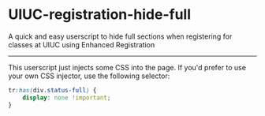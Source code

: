 # UIUC-registration-hide-full
A quick and easy userscript to hide full sections when registering for classes at UIUC using Enhanced Registration

---
This userscript just injects some CSS into the page. If you'd prefer to use your own CSS injector, use the following selector:

```css
tr:has(div.status-full) {
    display: none !important;
}
```
